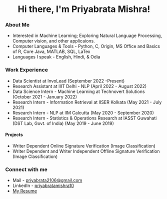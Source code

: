 <h1 align="center">Hi there, I'm Priyabrata Mishra!</h1>

### About Me

- Interested in Machine Learning; Exploring Natural Language Processing, Computer vision, and other applicaions.
- Computer Languages & Tools - Python, C, Origin, MS Office and Basics of R, Core Java, MATLAB, SQL, LaTex
- Languages I speak - English, Hindi, & Odia

### Work Experience

- Data Scientist at InvoLead (September 2022 -Present)
- Research Assistant at IIIT Delhi - NLP (April 2022 - August 2022)
- Data Science Intern - Machine Learning at Technovert Solutions (October 2021 - January 2022)
- Research Intern - Information Retrieval at IISER Kolkata (May 2021 - July 2021)
- Research Intern - NLP at IIM Calcutta (May 2020 - September 2020)
- Research Intern - Statistics & Operations Research at IASST Guwahati (DST Lab, Govt. of India) (May 2019 - June 2019)

#### Projects
- Writer Dependent Online Signature Verification (Image Classification)
- Writer Dependent and Writer Independent Offline Signature Verification (Image Classification)

### Connect with me

- Mail - [priyabrata2106@gmail.com](mailto:priyabrata2106@gmail.com)
- LinkedIn - [priyabratamishra10](https://www.linkedin.com/in/priyabratamishra10/)
- [My Resume](https://drive.google.com/file/d/1kHD8UR-hyJrHYKwbAUwmJzXssCA_L2EM/view?usp=sharing)

